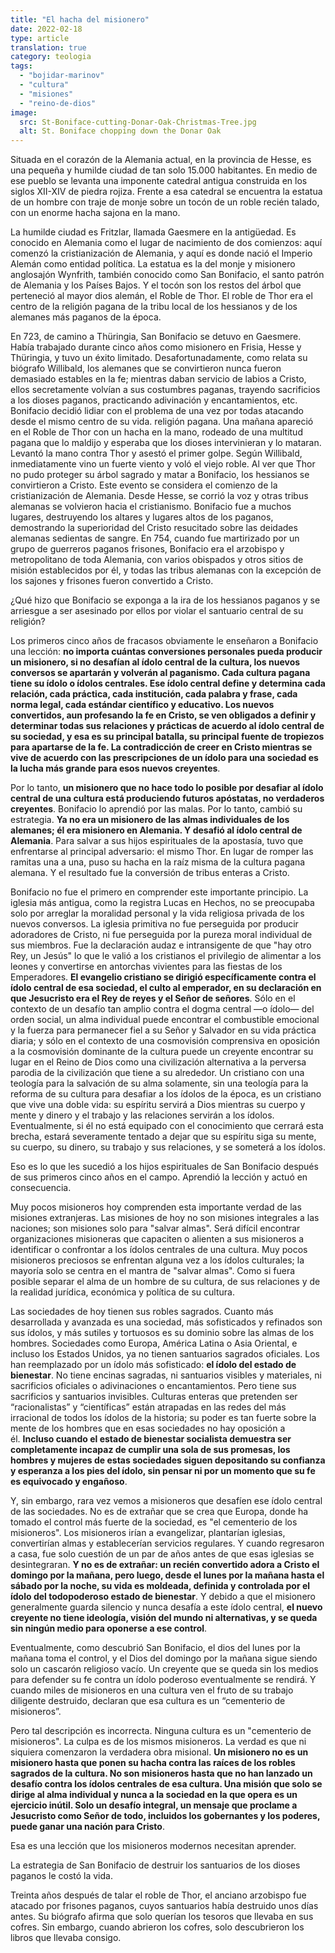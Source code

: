 ```yaml
---
title: "El hacha del misionero"
date: 2022-02-18
type: article
translation: true
category: teologia
tags:
  - "bojidar-marinov"
  - "cultura"
  - "misiones"
  - "reino-de-dios"
image:
  src: St-Boniface-cutting-Donar-Oak-Christmas-Tree.jpg
  alt: St. Boniface chopping down the Donar Oak
---
```


Situada en el corazón de la Alemania actual, en la provincia de Hesse, es una pequeña y humilde ciudad de tan solo 15.000 habitantes. En medio de ese pueblo se levanta una imponente catedral antigua construida en los siglos XII-XIV de piedra rojiza. Frente a esa catedral se encuentra la estatua de un hombre con traje de monje sobre un tocón de un roble recién talado, con un enorme hacha sajona en la mano.

La humilde ciudad es Fritzlar, llamada Gaesmere en la antigüedad. Es conocido en Alemania como el lugar de nacimiento de dos comienzos: aquí comenzó la cristianización de Alemania, y aquí es donde nació el Imperio Alemán como entidad política. La estatua es la del monje y misionero anglosajón Wynfrith, también conocido como San Bonifacio, el santo patrón de Alemania y los Países Bajos. Y el tocón son los restos del árbol que perteneció al mayor dios alemán, el Roble de Thor. El roble de Thor era el centro de la religión pagana de la tribu local de los hessianos y de los alemanes más paganos de la época.

En 723, de camino a Thüringia, San Bonifacio se detuvo en Gaesmere. Había trabajado durante cinco años como misionero en Frisia, Hesse y Thüringia, y tuvo un éxito limitado. Desafortunadamente, como relata su biógrafo Willibald, los alemanes que se convirtieron nunca fueron demasiado estables en la fe; mientras daban servicio de labios a Cristo, ellos secretamente volvían a sus costumbres paganas, trayendo sacrificios a los dioses paganos, practicando adivinación y encantamientos, etc. Bonifacio decidió lidiar con el problema de una vez por todas atacando desde el mismo centro de su vida. religión pagana. Una mañana apareció en el Roble de Thor con un hacha en la mano, rodeado de una multitud pagana que lo maldijo y esperaba que los dioses intervinieran y lo mataran. Levantó la mano contra Thor y asestó el primer golpe. Según Willibald, inmediatamente vino un fuerte viento y voló el viejo roble. Al ver que Thor no pudo proteger su árbol sagrado y matar a Bonifacio, los hessianos se convirtieron a Cristo. Este evento se considera el comienzo de la cristianización de Alemania. Desde Hesse, se corrió la voz y otras tribus alemanas se volvieron hacia el cristianismo. Bonifacio fue a muchos lugares, destruyendo los altares y lugares altos de los paganos, demostrando la superioridad del Cristo resucitado sobre las deidades alemanas sedientas de sangre. En 754, cuando fue martirizado por un grupo de guerreros paganos frisones, Bonifacio era el arzobispo y metropolitano de toda Alemania, con varios obispados y otros sitios de misión establecidos por él, y todas las tribus alemanas con la excepción de los sajones y frisones fueron convertido a Cristo.

¿Qué hizo que Bonifacio se exponga a la ira de los hessianos paganos y se arriesgue a ser asesinado por ellos por violar el santuario central de su religión?

Los primeros cinco años de fracasos obviamente le enseñaron a Bonifacio una lección: **no importa cuántas conversiones personales pueda producir un misionero, si no desafían al ídolo central de la cultura, los nuevos conversos se apartarán y volverán al paganismo. Cada cultura pagana tiene su ídolo o ídolos centrales. Ese ídolo central define y determina cada relación, cada práctica, cada institución, cada palabra y frase, cada norma legal, cada estándar científico y educativo. Los nuevos convertidos, aun profesando la fe en Cristo, se ven obligados a definir y determinar todas sus relaciones y prácticas de acuerdo al ídolo central de su sociedad, y esa es su principal batalla, su principal fuente de tropiezos para apartarse de la fe. La contradicción de creer en Cristo mientras se vive de acuerdo con las prescripciones de un ídolo para una sociedad es la lucha más grande para esos nuevos creyentes**.

Por lo tanto, **un misionero que no hace todo lo posible por desafiar al ídolo central de una cultura está produciendo futuros apóstatas, no verdaderos creyentes**. Bonifacio lo aprendió por las malas. Por lo tanto, cambió su estrategia. **Ya no era un misionero de las almas individuales de los alemanes; él era misionero en Alemania. Y desafió al ídolo central de Alemania**. Para salvar a sus hijos espirituales de la apostasía, tuvo que enfrentarse al principal adversario: el mismo Thor. En lugar de romper las ramitas una a una, puso su hacha en la raíz misma de la cultura pagana alemana. Y el resultado fue la conversión de tribus enteras a Cristo.

Bonifacio no fue el primero en comprender este importante principio. La iglesia más antigua, como la registra Lucas en Hechos, no se preocupaba solo por arreglar la moralidad personal y la vida religiosa privada de los nuevos conversos. La iglesia primitiva no fue perseguida por producir adoradores de Cristo, ni fue perseguida por la pureza moral individual de sus miembros. Fue la declaración audaz e intransigente de que "hay otro Rey, un Jesús" lo que le valió a los cristianos el privilegio de alimentar a los leones y convertirse en antorchas vivientes para las fiestas de los Emperadores. **El evangelio cristiano se dirigió específicamente contra el ídolo central de esa sociedad, el culto al emperador, en su declaración en que Jesucristo era el Rey de reyes y el Señor de señores**. Sólo en el contexto de un desafío tan amplio contra el dogma central —o ídolo— del orden social, un alma individual puede encontrar el combustible emocional y la fuerza para permanecer fiel a su Señor y Salvador en su vida práctica diaria; y sólo en el contexto de una cosmovisión comprensiva en oposición a la cosmovisión dominante de la cultura puede un creyente encontrar su lugar en el Reino de Dios como una civilización alternativa a la perversa parodia de la civilización que tiene a su alrededor. Un cristiano con una teología para la salvación de su alma solamente, sin una teología para la reforma de su cultura para desafiar a los ídolos de la época, es un cristiano que vive una doble vida: su espíritu servirá a Dios mientras su cuerpo y mente y dinero y el trabajo y las relaciones servirán a los ídolos. Eventualmente, si él no está equipado con el conocimiento que cerrará esta brecha, estará severamente tentado a dejar que su espíritu siga su mente, su cuerpo, su dinero, su trabajo y sus relaciones, y se someterá a los ídolos.

Eso es lo que les sucedió a los hijos espirituales de San Bonifacio después de sus primeros cinco años en el campo. Aprendió la lección y actuó en consecuencia.

Muy pocos misioneros hoy comprenden esta importante verdad de las misiones extranjeras. Las misiones de hoy no son misiones integrales a las naciones; son misiones solo para "salvar almas". Será difícil encontrar organizaciones misioneras que capaciten o alienten a sus misioneros a identificar o confrontar a los ídolos centrales de una cultura. Muy pocos misioneros preciosos se enfrentan alguna vez a los ídolos culturales; la mayoría solo se centra en el mantra de "salvar almas". Como si fuera posible separar el alma de un hombre de su cultura, de sus relaciones y de la realidad jurídica, económica y política de su cultura.

Las sociedades de hoy tienen sus robles sagrados. Cuanto más desarrollada y avanzada es una sociedad, más sofisticados y refinados son sus ídolos, y más sutiles y tortuosos es su dominio sobre las almas de los hombres. Sociedades como Europa, América Latina o Asia Oriental, e incluso los Estados Unidos, ya no tienen santuarios sagrados oficiales. Los han reemplazado por un ídolo más sofisticado: **el ídolo del estado de bienestar**. No tiene encinas sagradas, ni santuarios visibles y materiales, ni sacrificios oficiales o adivinaciones o encantamientos. Pero tiene sus sacrificios y santuarios invisibles. Culturas enteras que pretenden ser “racionalistas” y “científicas” están atrapadas en las redes del más irracional de todos los ídolos de la historia; su poder es tan fuerte sobre la mente de los hombres que en esas sociedades no hay oposición a él. **Incluso cuando el estado de bienestar socialista demuestra ser completamente incapaz de cumplir una sola de sus promesas, los hombres y mujeres de estas sociedades siguen depositando su confianza y esperanza a los pies del ídolo, sin pensar ni por un momento que su fe es equivocado y engañoso**.

Y, sin embargo, rara vez vemos a misioneros que desafíen ese ídolo central de las sociedades. No es de extrañar que se crea que Europa, donde ha tomado el control más fuerte de la sociedad, es "el cementerio de los misioneros". Los misioneros irían a evangelizar, plantarían iglesias, convertirían almas y establecerían servicios regulares. Y cuando regresaron a casa, fue solo cuestión de un par de años antes de que esas iglesias se desintegraran. **Y no es de extrañar: un recién convertido adora a Cristo el domingo por la mañana, pero luego, desde el lunes por la mañana hasta el sábado por la noche, su vida es moldeada, definida y controlada por el ídolo del todopoderoso estado de bienestar**. Y debido a que el misionero generalmente guarda silencio y nunca desafía a este ídolo central, **el nuevo creyente no tiene ideología, visión del mundo ni alternativas, y se queda sin ningún medio para oponerse a ese control**.

Eventualmente, como descubrió San Bonifacio, el dios del lunes por la mañana toma el control, y el Dios del domingo por la mañana sigue siendo solo un cascarón religioso vacío. Un creyente que se queda sin los medios para defender su fe contra un ídolo poderoso eventualmente se rendirá. Y cuando miles de misioneros en una cultura ven el fruto de su trabajo diligente destruido, declaran que esa cultura es un “cementerio de misioneros”.

Pero tal descripción es incorrecta. Ninguna cultura es un "cementerio de misioneros". La culpa es de los mismos misioneros. La verdad es que ni siquiera comenzaron la verdadera obra misional. **Un misionero no es un misionero hasta que ponen su hacha contra las raíces de los robles sagrados de la cultura. No son misioneros hasta que no han lanzado un desafío contra los ídolos centrales de esa cultura. Una misión que solo se dirige al alma individual y nunca a la sociedad en la que opera es un ejercicio inútil. Solo un desafío integral, un mensaje que proclame a Jesucristo como Señor de todo, incluidos los gobernantes y los poderes, puede ganar una nación para Cristo**.

Esa es una lección que los misioneros modernos necesitan aprender.

La estrategia de San Bonifacio de destruir los santuarios de los dioses paganos le costó la vida.

Treinta años después de talar el roble de Thor, el anciano arzobispo fue atacado por frisones paganos, cuyos santuarios había destruido unos días antes. Su biógrafo afirma que solo querían los tesoros que llevaba en sus cofres. Sin embargo, cuando abrieron los cofres, solo descubrieron los libros que llevaba consigo.
